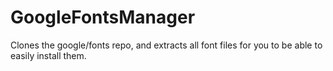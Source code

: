 # GoogleFontsManager
Clones the google/fonts repo, and extracts all font files for you to be able to easily install them.
